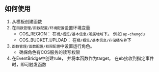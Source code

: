 ## 如何使用
1. 从模板创建函数
2. 在`函数管理/函数配置/环境配置`设置环境变量
   + COS_REGION： 在`桶/概览/基本信息/所属地域`下。 例如 `ap-chengdu`
   + COS_BUCKET_UPLOAD： 在`桶/概览/基本信息/存储桶名称`下
3. `函数管理/函数配置/权限配置`中设置运行角色。 
   + 确保角色有COS服务的读写权限
4. 在EventBridge中创建rule， 并将本函数作为target。 在eb接收到指定事件时，即可触发函数
